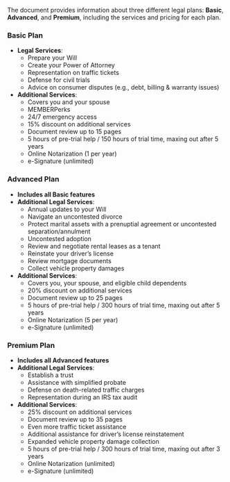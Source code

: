 The document provides information about three different legal plans: **Basic**, **Advanced**, and **Premium**, including the services and pricing for each plan.

### Basic Plan
- **Legal Services**:
  - Prepare your Will
  - Create your Power of Attorney
  - Representation on traffic tickets
  - Defense for civil trials
  - Advice on consumer disputes (e.g., debt, billing & warranty issues)
- **Additional Services**:
  - Covers you and your spouse
  - MEMBERPerks
  - 24/7 emergency access
  - 15% discount on additional services
  - Document review up to 15 pages
  - 5 hours of pre-trial help / 150 hours of trial time, maxing out after 5 years
  - Online Notarization (1 per year)
  - e-Signature (unlimited)

### Advanced Plan
- **Includes all Basic features**
- **Additional Legal Services**:
  - Annual updates to your Will
  - Navigate an uncontested divorce
  - Protect marital assets with a prenuptial agreement or uncontested separation/annulment
  - Uncontested adoption
  - Review and negotiate rental leases as a tenant
  - Reinstate your driver’s license
  - Review mortgage documents
  - Collect vehicle property damages
- **Additional Services**:
  - Covers you, your spouse, and eligible child dependents
  - 20% discount on additional services
  - Document review up to 25 pages
  - 5 hours of pre-trial help / 300 hours of trial time, maxing out after 5 years
  - Online Notarization (5 per year)
  - e-Signature (unlimited)

### Premium Plan
- **Includes all Advanced features**
- **Additional Legal Services**:
  - Establish a trust
  - Assistance with simplified probate
  - Defense on death-related traffic charges
  - Representation during an IRS tax audit
- **Additional Services**:
  - 25% discount on additional services
  - Document review up to 35 pages
  - Even more traffic ticket assistance
  - Additional assistance for driver’s license reinstatement
  - Expanded vehicle property damage collection
  - 5 hours of pre-trial help / 300 hours of trial time, maxing out after 3 years
  - Online Notarization (unlimited)
  - e-Signature (unlimited)